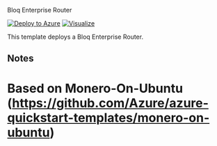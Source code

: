 Bloq Enterprise Router

[![Deploy to Azure](http://azuredeploy.net/deploybutton.png)](https://portal.azure.com/#create/Microsoft.Template/uri/https%3A%2F%2Fgitlab.com%2Ffaiz-bloq%2Fazure-quickstart-templates%2Fraw%2Fmaster%2Fbloq-enterprise-router%2Fazuredeploy.json)
[![Visualize](http://armviz.io/visualizebutton.png)](http://armviz.io/#/?load=https%3A%2F%2Fgitlab.com%2Ffaiz-bloq%2Fazure-quickstart-templates%2Fraw%2Fmaster%2Fbloq-enterprise-router%2Fazuredeploy.json)

This template deploys a Bloq Enterprise Router.

## Notes

# Based on Monero-On-Ubuntu (https://github.com/Azure/azure-quickstart-templates/monero-on-ubuntu)
